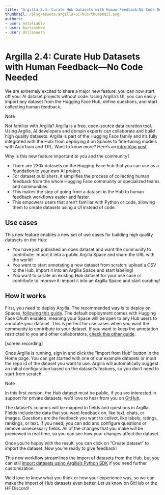 ```yaml
---
title: "Argilla 2.4: Curate Hub Datasets with Human Feedback—No Code Needed"
thumbnail: /blog/assets/argilla-ui-hub/thumbnail.png
authors:
- user: nataliaElv
- user: burtenshaw
- user: dvilasuero
---
```


# Argilla 2.4: Curate Hub Datasets with Human Feedback—No Code Needed

We are extremely excited to share a major new feature: you can now start off your AI dataset projects without code. Using Argilla’s UI, you can easily import any dataset from the Hugging Face Hub, define questions, and start collecting human feedback.

> [!NOTE]
> Not familiar with Argilla? Argilla is a free, open-source data curation tool. Using Argilla, AI developers and domain experts can collaborate and build high quality datasets. Argilla is part of the Hugging Face family and it’s fully integrated with the Hub: from deploying it on Spaces to fine-tuning models with AutoTrain and TRL. Want to know more? Here’s an [intro blog post](https://huggingface.co/blog/dvilasuero/argilla-2-0).

Why is this new feature important to you and the community?

- There are 230k datasets on the Hugging Face hub that you can use as a foundation to your own AI project.
- For dataset publishers, it simplifies the process of collecting human feedback from the whole Hugging Face community or specialized teams and communities.
- This makes the step of going from a dataset in the Hub to human feedback workflows easier and faster. 
- This empowers users that aren’t familiar with Python or code, allowing them to create datasets using a UI instead of code.

## Use cases

This new feature enables a new set of use cases for building high quality datasets on the Hub:

- You have just published an open dataset and want the community to contribute: import it into a public Argilla Space and share the URL with the world!
- You want to start annotating a new dataset from scratch: upload a CSV to the Hub, import it into an Argilla Space and start labeling!
- You want to curate an existing Hub dataset for your use case or contribute to improve it: import it into an Argilla Space and start curating!

## How it works

First, you need to deploy Argilla. The recommended way is to deploy on Spaces, [following this guide](https://docs.argilla.io/latest/getting_started/quickstart/). The default deployment comes with Hugging Face OAuth enabled, meaning your Space will be open to any Hub users to annotate your dataset. This is perfect for use cases when you want the community to contribute to your dataset. If you want to keep the annotation restricted to you and other collaborators, [check this other guide](https://docs.argilla.io/latest/getting_started/how-to-configure-argilla-on-huggingface/).

[screen recording]

Once Argilla is running, sign in and click the “Import from Hub” button in the Home page. You can get started with one of our example datasets or input the repo id of the dataset you want to use. Argilla will automatically suggest an initial configuration based on the dataset’s features, so you don’t need to start from scratch.

> [!NOTE]
> In this first version, the Hub dataset must be public, if you are interested in support for private datasets, we’d love to hear from you on [GitHub](https://github.com/argilla-io/argilla).

The dataset’s columns will be mapped to fields and questions in Argilla. Fields include the data that you want feedback on, like text, chats, or images. Questions are the feedback you want to collect, like labels, ratings, rankings, or text. If you need, you can add and configure questions or remove unnecessary fields. All of the changes that you make will be previewed in real time, so you can see how your changes affect the dataset.

Once you’re happy with the result, you can click on “Create dataset” to import the dataset. Now you’re ready to give feedback!

This new workflow streamlines the import of datasets from the Hub, but you can still [import datasets using Argilla’s Python SDK](https://docs.argilla.io/latest/how_to_guides/dataset/) if you need further customization.

We’d love to know what you think or how your experience was, so we can make the import of Hub datasets even better. Let us know on GitHub or the HF Discord!
